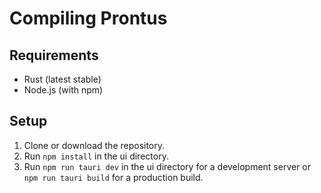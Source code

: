 # Compiling Prontus

## Requirements
- Rust (latest stable)
- Node.js (with npm)

## Setup
1. Clone or download the repository.
2. Run `npm install` in the ui directory.
3. Run `npm run tauri dev` in the ui directory for a development server or `npm run tauri build` for a production build.
